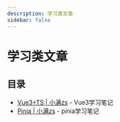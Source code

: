 ```yaml
---
description: 学习类文章
sidebar: false
---
```


# 学习类文章

## 目录


* [Vue3+TS | 小满zs](../../notebook/vue3.md) - Vue3学习笔记
* [Pinia | 小满zs](../../notebook/pinia.md) - pinia学习笔记




